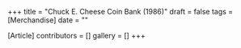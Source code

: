 +++
title = "Chuck E. Cheese Coin Bank (1986)"
draft = false
tags = [Merchandise]
date = ""

[Article]
contributors = []
gallery = []
+++